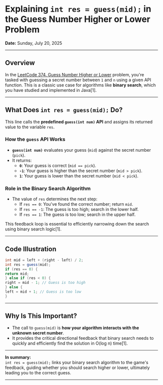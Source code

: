 # Explaining `int res = guess(mid);` in the Guess Number Higher or Lower Problem

**Date:** Sunday, July 20, 2025

---

## Overview

In the [LeetCode 374. Guess Number Higher or Lower](https://leetcode.com/problems/guess-number-higher-or-lower/) problem, you're tasked with guessing a secret number between `1` and `n` using a given API function. This is a classic use case for algorithms like **binary search**, which you have studied and implemented in Java[1].

---

## What Does `int res = guess(mid);` Do?

This line calls the **predefined `guess(int num)` API** and assigns its returned value to the variable `res`.

### How the `guess` API Works

- **`guess(int num)`** evaluates your guess (`mid`) against the secret number (`pick`).
- It returns:
  - **`0`**: Your guess is correct (`mid == pick`).
  - **`-1`**: Your guess is higher than the secret number (`mid > pick`).
  - **`1`**: Your guess is lower than the secret number (`mid < pick`).

### Role in the Binary Search Algorithm

- The value of `res` determines the next step:
  - If `res == 0`: You've found the correct number; return `mid`.
  - If `res == -1`: The guess is too high; search in the lower half.
  - If `res == 1`: The guess is too low; search in the upper half.

This feedback loop is essential to efficiently narrowing down the search using binary search logic[1].

---

## Code Illustration

```java
int mid = left + (right - left) / 2;
int res = guess(mid);
if (res == 0) {
return mid;
} else if (res < 0) {
right = mid - 1; // Guess is too high
} else {
left = mid + 1; // Guess is too low
}

```

---

## Why Is This Important?

- The call to `guess(mid)` is **how your algorithm interacts with the unknown secret number**.
- It provides the critical directional feedback that binary search needs to quickly and efficiently find the solution in O(log n) time[1].

---

**In summary:**  
`int res = guess(mid);` links your binary search algorithm to the game's feedback, guiding whether you should search higher or lower, ultimately leading you to the correct guess.

---

